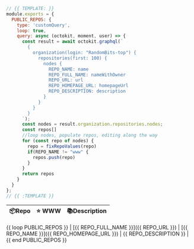 ```js
// {{ TEMPLATE: }}
module.exports = {
  PUBLIC_REPOS: {
    type: 'customQuery',
    loop: true,
    query: async (octokit, moment, user) => {
      const result = await octokit.graphql(`
        {
          organization(login: "RandomBits-top") {
            repositories(first: 100) {
              nodes {
                REPO_NAME: name
                REPO_FULL_NAME: nameWithOwner
                REPO_URL: url
                REPO_HOMEPAGE_URL: homepageUrl
                REPO_DESCRIPTION: description
              }
            }
          }
        }
      `);
      const nodes = result.organization.repositories.nodes;
      const repos[]
      //loop nodes, populate repos, editing along the way
      for (const repo of nodes) {
        repo = fixRepoValues(repo)
        if(REPO_NAME != "www" {        
          repos.push(repo)
        }
      }
      return repos
    }
  }
};
// {{ :TEMPLATE }}
```

| 📦Repo    | ⭐️ WWW | 📚Description |
| --------- | ----------- | -------------- |
{{ loop PUBLIC_REPOS }}
| [{{ REPO_FULL_NAME }}]({{ REPO_URL }}) | [{{ REPO_NAME }}]({{ REPO_HOMEPAGE_URL }}) | {{ REPO_DESCRIPTION }} |
{{ end PUBLIC_REPOS }}

